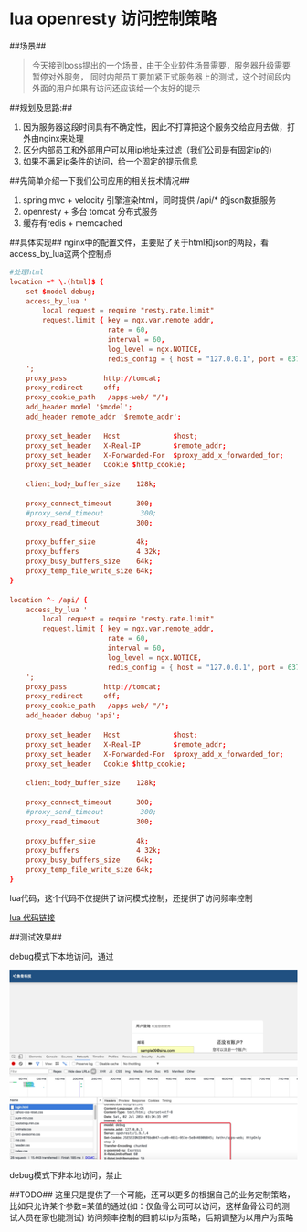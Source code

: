 # lua openresty 访问控制策略

##场景##

  >今天接到boss提出的一个场景，由于企业软件场景需要，服务器升级需要暂停对外服务，
  同时内部员工要加紧正式服务器上的测试，这个时间段内外面的用户如果有访问还应该给一个友好的提示

##规划及思路:##

1. 因为服务器这段时间具有不确定性，因此不打算把这个服务交给应用去做，打外由nginx来处理
1. 区分内部员工和外部用户可以用ip地址来过滤（我们公司是有固定ip的）
1. 如果不满足ip条件的访问，给一个固定的提示信息


##先简单介绍一下我们公司应用的相关技术情况##

1. spring mvc + velocity 引擎渲染html，同时提供 /api/* 的json数据服务
1. openresty + 多台 tomcat 分布式服务
1. 缓存有redis + memcached

##具体实现##
nginx中的配置文件，主要贴了关于html和json的两段，看access_by_lua这两个控制点
```conf
#处理html
location ~* \.(html)$ {
    set $model debug;
    access_by_lua '
        local request = require "resty.rate.limit"
        request.limit { key = ngx.var.remote_addr,
                        rate = 60,
                        interval = 60,
                        log_level = ngx.NOTICE,
                        redis_config = { host = "127.0.0.1", port = 6379, timeout = 1, pool_size = 100 } }
    ';
    proxy_pass         http://tomcat;
    proxy_redirect     off;
    proxy_cookie_path   /apps-web/ "/";
    add_header model '$model';
    add_header remote_addr '$remote_addr';

    proxy_set_header   Host             $host;
    proxy_set_header   X-Real-IP        $remote_addr;
    proxy_set_header   X-Forwarded-For  $proxy_add_x_forwarded_for;
    proxy_set_header   Cookie $http_cookie;

    client_body_buffer_size    128k;

    proxy_connect_timeout      300;
    #proxy_send_timeout         300;
    proxy_read_timeout         300;

    proxy_buffer_size          4k;
    proxy_buffers              4 32k;
    proxy_busy_buffers_size    64k;
    proxy_temp_file_write_size 64k;
}

location ^~ /api/ {
    access_by_lua '
        local request = require "resty.rate.limit"
        request.limit { key = ngx.var.remote_addr,
                        rate = 60,
                        interval = 60,
                        log_level = ngx.NOTICE,
                        redis_config = { host = "127.0.0.1", port = 6379, timeout = 1, pool_size = 100 } }
    ';
    proxy_pass         http://tomcat;
    proxy_redirect     off;
    proxy_cookie_path   /apps-web/ "/";
    add_header debug 'api';

    proxy_set_header   Host             $host;
    proxy_set_header   X-Real-IP        $remote_addr;
    proxy_set_header   X-Forwarded-For  $proxy_add_x_forwarded_for;
    proxy_set_header   Cookie $http_cookie;

    client_body_buffer_size    128k;

    proxy_connect_timeout      300;
    #proxy_send_timeout         300;
    proxy_read_timeout         300;

    proxy_buffer_size          4k;
    proxy_buffers              4 32k;
    proxy_busy_buffers_size    64k;
    proxy_temp_file_write_size 64k;
}
```
lua代码，这个代码不仅提供了访问模式控制，还提供了访问频率控制

[lua 代码链接](https://github.com/lenxeon/lua_service/blob/master/lib/resty/rate/limit.lua)

##测试效果##

debug模式下本地访问，通过

![ls 效果图](./pass.png)

debug模式下非本地访问，禁止

##TODO##
这里只是提供了一个可能，还可以更多的根据自己的业务定制策略，比如只允许某个参数=某值的通过(如：仅鱼骨公司可以访问，这样鱼骨公司的测试人员在家也能测试)
访问频率控制的目前以ip为策略，后期调整为以用户为策略
